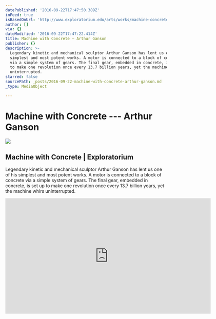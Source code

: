 ```yaml
---
datePublished: '2016-09-22T17:47:50.389Z'
inFeed: true
isBasedOnUrl: 'http://www.exploratorium.edu/arts/works/machine-concrete'
author: []
via: {}
dateModified: '2016-09-22T17:47:22.414Z'
title: Machine with Concrete — Arthur Ganson
publisher: {}
description: >-
  Legendary kinetic and mechanical sculptor Arthur Ganson has lent us one of his
  simplest and most potent works. A motor is connected to a block of concrete
  via a simple system of gears. The final gear, embedded in concrete, is set up
  to make one revolution once every 13.7 billion years, yet the machine whirs
  uninterrupted.
starred: false
sourcePath: _posts/2016-09-22-machine-with-concrete-arthur-ganson.md
_type: MediaObject

---
```

# Machine with Concrete --- Arthur Ganson

<article style=""><img src="https://s3-us-west-2.amazonaws.com/the-grid-img/p/825b213e39b05912d2fd5d44c5756d2931bb870b.jpg" /><h1>Machine with Concrete | Exploratorium</h1><p>Legendary kinetic and mechanical sculptor Arthur Ganson has lent us one of his simplest and most potent works. A motor is connected to a block of concrete via a simple system of gears. The final gear, embedded in concrete, is set up to make one revolution once every 13.7 billion years, yet the machine whirs uninterrupted.</p></article>

<iframe src="https://cdn.embedly.com/widgets/media.html?src=https%3A%2F%2Fwww.youtube.com%2Fembed%2F5q-BH-tvxEg%3Ffeature%3Doembed&amp;url=http%3A%2F%2Fwww.youtube.com%2Fwatch%3Fv%3D5q-BH-tvxEg&amp;image=https%3A%2F%2Fi.ytimg.com%2Fvi%2F5q-BH-tvxEg%2Fhqdefault.jpg&amp;key=b7d04c9b404c499eba89ee7072e1c4f7&amp;type=text%2Fhtml&amp;schema=youtube" width="640" height="360" scrolling="no" frameborder="0" allowfullscreen="" style=""></iframe>